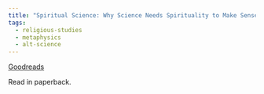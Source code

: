 ```yaml
---
title: "Spiritual Science: Why Science Needs Spirituality to Make Sense of the World by Steve Taylor"
tags:
  - religious-studies
  - metaphysics
  - alt-science
---
```

[Goodreads](https://www.goodreads.com/book/show/41825610-spiritual-science)

Read in paperback.